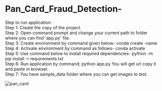 # Pan_Card_Fraud_Detection-

Step to run application:    
Step 1: Create the copy of the project.     
Step 2: Open command prompt and change your current path to folder where you can find 'app.py' file.    
Step 3: Create environment by command given below- conda create -name     
Step 4: Activate environment by command as follows- conda activate     
Step 5: Use command below to install required dependencies- python -m pip install -r requirements.txt     
Step 6: Run application by command; python app.py You will get url copy it and paste in browser.      
Step 7: You have sample_data folder where you can get images to test.     

![pan_card](https://github.com/samagra44/Pan_Card_Fraud_Detection-/assets/77968722/ba21288c-af65-4897-bbf4-e87e77ada62c)

